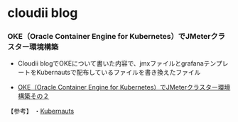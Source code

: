 # cloudii blog
### OKE（Oracle Container Engine for Kubernetes）でJMeterクラスター環境構築
* Cloudii blogでOKEについて書いた内容で、jmxファイルとgrafanaテンプレートをKubernautsで配布しているファイルを書き換えたファイル

* [OKE（Oracle Container Engine for Kubernetes）でJMeterクラスター環境構築その２](https://cloudii.jp/news/blog/oracle-cloud/20190325-1553481626/)

【参考】
・[Kubernauts](https://blog.kubernauts.io/load-testing-as-a-service-with-jmeter-on-kubernetes-fc5288bb0c8b)
